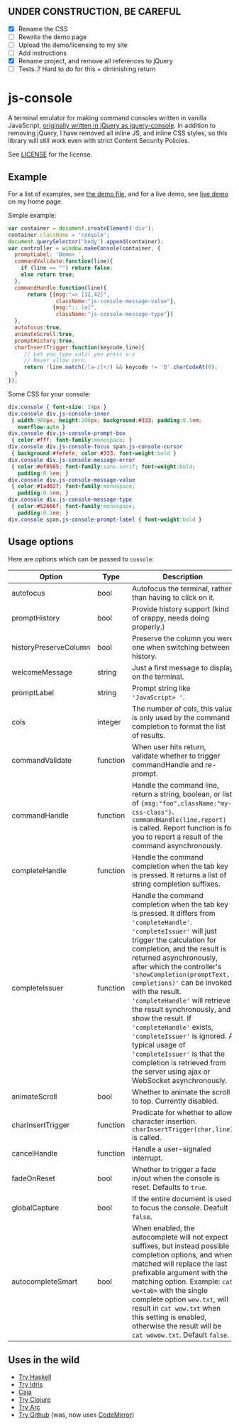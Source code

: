 ## UNDER CONSTRUCTION, BE CAREFUL
 - [X] Rename the CSS
 - [ ] Rewrite the demo page
 - [ ] Upload the demo/licensing to my site
 - [ ] Add instructions
 - [X] Rename project, and remove all references to jQuery
 - [ ] Tests..? Hard to do for this + diminishing return

# js-console

A terminal emulator for making command consoles written in vanilla JavaScript, [originally written in jQuery as jquery-console](https://github.com/chrisdone/jquery-console). In addition to removing jQuery, I have removed all inline JS, and inline CSS styles, so this library will still work even with strict Content Security Policies.

See
[LICENSE](https://github.com/pnappa/js-console/blob/master/LICENSE)
for the license.

## Example

For a list of examples, see
[the demo file](https://github.com/pnappa/js-console/blob/master/demo.html),
and for a live demo, see
[live demo](http://pat.sh/projects/js-console/) on my home page.

Simple example:

``` javascript
var container = document.createElement('div');
container.className = 'console';
document.querySelector('body').append(container);
var controller = window.makeConsole(container, {
  promptLabel: 'Demo> ',
  commandValidate:function(line){
    if (line == "") return false;
    else return true;
  },
  commandHandle:function(line){
      return [{msg:"=> [12,42]",
               className:"js-console-message-value"},
              {msg:":: [a]",
               className:"js-console-message-type"}]
  },
  autofocus:true,
  animateScroll:true,
  promptHistory:true,
  charInsertTrigger:function(keycode,line){
     // Let you type until you press a-z
     // Never allow zero.
     return !line.match(/[a-z]+/) && keycode != '0'.charCodeAt(0);
  }
});
```

Some CSS for your console:

``` css
div.console { font-size: 14px }
div.console div.js-console-inner
 { width:900px; height:200px; background:#333; padding:0.5em;
   overflow:auto }
div.console div.js-console-prompt-box
 { color:#fff; font-family:monospace; }
div.console div.js-console-focus span.js-console-cursor
 { background:#fefefe; color:#333; font-weight:bold }
div.console div.js-console-message-error
 { color:#ef0505; font-family:sans-serif; font-weight:bold;
   padding:0.1em; }
div.console div.js-console-message-value
 { color:#1ad027; font-family:monospace;
   padding:0.1em; }
div.console div.js-console-message-type
 { color:#52666f; font-family:monospace;
   padding:0.1em; }
div.console span.js-console-prompt-label { font-weight:bold }
```

## Usage options

Here are options which can be passed to `console`:

| Option                | Type     | Description
| -----------           | -------- | ------
| autofocus             | bool     | Autofocus the terminal, rather than having to click on it.
| promptHistory         | bool     | Provide history support (kind of crappy, needs doing properly.)
| historyPreserveColumn | bool     | Preserve the column you were one when switching between history.
| welcomeMessage        | string   | Just a first message to display on the terminal.
| promptLabel           | string   | Prompt string like `'JavaScript> '`.
| cols                  | integer  | The number of cols, this value is only used by the command completion to format the list of results.
| commandValidate       | function | When user hits return, validate whether to trigger commandHandle and re-prompt.
| commandHandle         | function | Handle the command line, return a string, boolean, or list of `{msg:"foo",className:"my-css-class"}`. `commandHandle(line,report)` is called. Report function is for you to report a result of the command asynchronously.
| completeHandle        | function | Handle the command completion when the tab key is pressed. It returns a list of string completion suffixes.
| completeIssuer        | function | Handle the command completion when the tab key is pressed. It differs from `'completeHandle'`. `'completeIssuer'` will just trigger the calculation for completion, and the result is returned asynchronously, after which the controller's `'showCompletion(promptText, completions)'` can be invoked with the result. `'completeHandle'` will retrieve the result synchronously, and show the result. If `'completeHandle'` exists, `'completeIssuer'` is ignored. A typical usage of `'completeIssuer'` is that the completion is retrieved from the server using ajax or WebSocket asynchronously. 
| animateScroll         | bool     | Whether to animate the scroll to top. Currently disabled.
| charInsertTrigger     | function | Predicate for whether to allow character insertion. `charInsertTrigger(char,line)` is called.
| cancelHandle          | function | Handle a user-signaled interrupt.
| fadeOnReset           | bool     | Whether to trigger a fade in/out when the console is reset.  Defaults to `true`.
| globalCapture         | bool     | If the entire document is used to focus the console. Deafult `false`.
| autocompleteSmart     | bool     | When enabled, the autocomplete will not expect suffixes, but instead possible completion options, and when matched will replace the last prefixable argument with the matching option. Example: `cat wo<tab>` with the single complete option `wow.txt`, will result in `cat wow.txt` when this setting is enabled, otherwise the result will be `cat wowow.txt`. Default `false`.

## Uses in the wild

* [Try Haskell](http://tryhaskell.org/)
* [Try Idris](http://www.tryidris.org/console)
* [Caja](http://code.google.com/p/google-caja/)
* [Try Clojure](http://tryclj.com/)
* [Try Arc](http://tryarc.org/)
* [Try Github](http://try.github.io/) (was, now uses [CodeMirror](http://codemirror.net/))
